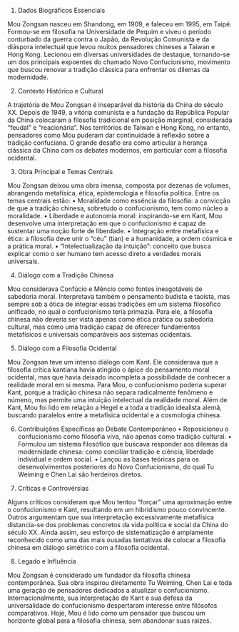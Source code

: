 

1. Dados Biográficos Essenciais

Mou Zongsan nasceu em Shandong, em 1909, e faleceu em 1995, em Taipé. Formou-se em filosofia na Universidade de Pequim e viveu o período conturbado da guerra contra o Japão, da Revolução Comunista e da diáspora intelectual que levou muitos pensadores chineses a Taiwan e Hong Kong. Lecionou em diversas universidades de destaque, tornando-se um dos principais expoentes do chamado Novo Confucionismo, movimento que buscou renovar a tradição clássica para enfrentar os dilemas da modernidade.

2. Contexto Histórico e Cultural

A trajetória de Mou Zongsan é inseparável da história da China do século XX. Depois de 1949, a vitória comunista e a fundação da República Popular da China colocaram a filosofia tradicional em posição marginal, considerada “feudal” e “reacionária”. Nos territórios de Taiwan e Hong Kong, no entanto, pensadores como Mou puderam dar continuidade à reflexão sobre a tradição confuciana. O grande desafio era como articular a herança clássica da China com os debates modernos, em particular com a filosofia ocidental.

3. Obra Principal e Temas Centrais

Mou Zongsan deixou uma obra imensa, composta por dezenas de volumes, abrangendo metafísica, ética, epistemologia e filosofia política. Entre os temas centrais estão:
	•	Moralidade como essência da filosofia: a convicção de que a tradição chinesa, sobretudo o confucionismo, tem como núcleo a moralidade.
	•	Liberdade e autonomia moral: inspirando-se em Kant, Mou desenvolve uma interpretação em que o confucionismo é capaz de sustentar uma noção forte de liberdade.
	•	Integração entre metafísica e ética: a filosofia deve unir o “céu” (tian) e a humanidade, a ordem cósmica e a prática moral.
	•	“Intelectualização da intuição”: conceito que busca explicar como o ser humano tem acesso direto a verdades morais universais.

4. Diálogo com a Tradição Chinesa

Mou considerava Confúcio e Mêncio como fontes inesgotáveis de sabedoria moral. Interpretava também o pensamento budista e taoísta, mas sempre sob a ótica de integrar essas tradições em um sistema filosófico unificado, no qual o confucionismo teria primazia. Para ele, a filosofia chinesa não deveria ser vista apenas como ética prática ou sabedoria cultural, mas como uma tradição capaz de oferecer fundamentos metafísicos e universais comparáveis aos sistemas ocidentais.

5. Diálogo com a Filosofia Ocidental

Mou Zongsan teve um intenso diálogo com Kant. Ele considerava que a filosofia crítica kantiana havia atingido o ápice do pensamento moral ocidental, mas que havia deixado incompleta a possibilidade de conhecer a realidade moral em si mesma. Para Mou, o confucionismo poderia superar Kant, porque a tradição chinesa não separa radicalmente fenômeno e númeno, mas permite uma intuição intelectual da realidade moral.
Além de Kant, Mou foi lido em relação a Hegel e a toda a tradição idealista alemã, buscando paralelos entre a metafísica ocidental e a cosmologia chinesa.

6. Contribuições Específicas ao Debate Contemporâneo
	•	Reposicionou o confucionismo como filosofia viva, não apenas como tradição cultural.
	•	Formulou um sistema filosófico que buscava responder aos dilemas da modernidade chinesa: como conciliar tradição e ciência, liberdade individual e ordem social.
	•	Lançou as bases teóricas para os desenvolvimentos posteriores do Novo Confucionismo, do qual Tu Weiming e Chen Lai são herdeiros diretos.

7. Críticas e Controvérsias

Alguns críticos consideram que Mou tentou “forçar” uma aproximação entre o confucionismo e Kant, resultando em um hibridismo pouco convincente. Outros argumentam que sua interpretação excessivamente metafísica distancia-se dos problemas concretos da vida política e social da China do século XX. Ainda assim, seu esforço de sistematização é amplamente reconhecido como uma das mais ousadas tentativas de colocar a filosofia chinesa em diálogo simétrico com a filosofia ocidental.

8. Legado e Influência

Mou Zongsan é considerado um fundador da filosofia chinesa contemporânea. Sua obra inspirou diretamente Tu Weiming, Chen Lai e toda uma geração de pensadores dedicados a atualizar o confucionismo. Internacionalmente, sua interpretação de Kant e sua defesa da universalidade do confucionismo despertaram interesse entre filósofos comparativos.
Hoje, Mou é lido como um pensador que buscou um horizonte global para a filosofia chinesa, sem abandonar suas raízes.

